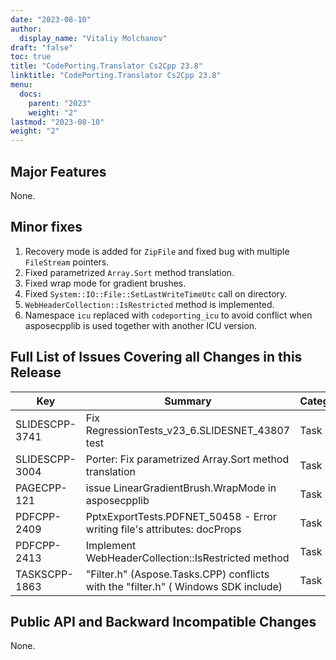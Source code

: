 ```yaml
---
date: "2023-08-10"
author:
  display_name: "Vitaliy Molchanov"
draft: "false"
toc: true
title: "CodePorting.Translator Cs2Cpp 23.8"
linktitle: "CodePorting.Translator Cs2Cpp 23.8"
menu:
  docs:
    parent: "2023"
    weight: "2"
lastmod: "2023-08-10"
weight: "2"
---
```


## Major Features ##

None.

## Minor fixes ##

1. Recovery mode is added for `ZipFile` and fixed bug with multiple `FileStream` pointers.
1. Fixed parametrized `Array.Sort` method translation.
1. Fixed wrap mode for gradient brushes.
1. Fixed `System::IO::File::SetLastWriteTimeUtc` call on directory.
1. `WebHeaderCollection::IsRestricted` method is implemented.
1. Namespace `icu` replaced with `codeporting_icu` to avoid conflict when asposecpplib is used together with another ICU version.

## Full List of Issues Covering all Changes in this Release ##

| Key | Summary | Category |
| --- | --- | --- |
| SLIDESCPP-3741 | Fix RegressionTests_v23_6.SLIDESNET_43807 test | Task |
| SLIDESCPP-3004 | Porter: Fix parametrized Array.Sort method translation | Task |
| PAGECPP-121 | issue LinearGradientBrush.WrapMode in asposecpplib | Task |
| PDFCPP-2409 | PptxExportTests.PDFNET_50458 - Error writing file's attributes: docProps | Task |
| PDFCPP-2413 | Implement WebHeaderCollection::IsRestricted method | Task |
| TASKSCPP-1863 | "Filter.h" (Aspose.Tasks.CPP) conflicts with the "filter.h" ( Windows SDK include) | Task |

## Public API and Backward Incompatible Changes ##

None.
